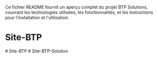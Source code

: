 Ce fichier README fournit un aperçu complet du projet BTP Solutions, couvrant les technologies utilisées, les fonctionnalités, et les instructions pour l'installation et l'utilisation.






# Site-BTP
#   S i t e - B T P  
 # Site-BTP-Solution
